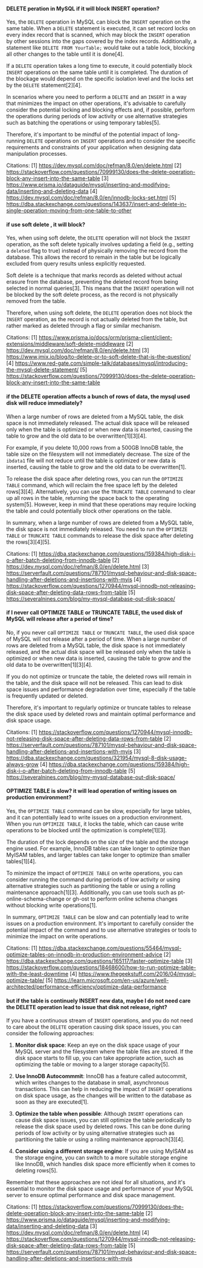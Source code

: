 
#### DELETE peration in MySQL if it will block INSERT operation?

Yes, the `DELETE` operation in MySQL can block the `INSERT` operation on the same table. When a `DELETE` statement is executed, it can set record locks on every index record that is scanned, which may block the `INSERT` operation by other sessions into the gaps covered by the index records. Additionally, a statement like `DELETE FROM YourTable;` would take out a table lock, blocking all other changes to the table until it is done[4].

If a `DELETE` operation takes a long time to execute, it could potentially block `INSERT` operations on the same table until it is completed. The duration of the blockage would depend on the specific isolation level and the locks set by the `DELETE` statement[2][4].

In scenarios where you need to perform a `DELETE` and an `INSERT` in a way that minimizes the impact on other operations, it's advisable to carefully consider the potential locking and blocking effects and, if possible, perform the operations during periods of low activity or use alternative strategies such as batching the operations or using temporary tables[5].

Therefore, it's important to be mindful of the potential impact of long-running `DELETE` operations on `INSERT` operations and to consider the specific requirements and constraints of your application when designing data manipulation processes.

Citations:
[1] https://dev.mysql.com/doc/refman/8.0/en/delete.html
[2] https://stackoverflow.com/questions/70999130/does-the-delete-operation-block-any-insert-into-the-same-table
[3] https://www.prisma.io/dataguide/mysql/inserting-and-modifying-data/inserting-and-deleting-data
[4] https://dev.mysql.com/doc/refman/8.0/en/innodb-locks-set.html
[5] https://dba.stackexchange.com/questions/143637/insert-and-delete-in-single-operation-moving-from-one-table-to-other


#### if use soft delete , it will block?

Yes, when using soft delete, the `DELETE` operation will not block the `INSERT` operation, as the soft delete typically involves updating a field (e.g., setting a `deleted` flag to true) instead of physically removing the record from the database. This allows the record to remain in the table but be logically excluded from query results unless explicitly requested.

Soft delete is a technique that marks records as deleted without actual erasure from the database, preventing the deleted record from being selected in normal queries[3]. This means that the `INSERT` operation will not be blocked by the soft delete process, as the record is not physically removed from the table.

Therefore, when using soft delete, the `DELETE` operation does not block the `INSERT` operation, as the record is not actually deleted from the table, but rather marked as deleted through a flag or similar mechanism.

Citations:
[1] https://www.prisma.io/docs/orm/prisma-client/client-extensions/middleware/soft-delete-middleware
[2] https://dev.mysql.com/doc/refman/8.0/en/delete.html
[3] https://www.jmix.io/blog/to-delete-or-to-soft-delete-that-is-the-question/
[4] https://www.red-gate.com/simple-talk/databases/mysql/introducing-the-mysql-delete-statement/
[5] https://stackoverflow.com/questions/70999130/does-the-delete-operation-block-any-insert-into-the-same-table

#### if the DELETE operation affects a bunch of rows of data, the mysql used disk will reduce immediately?

When a large number of rows are deleted from a MySQL table, the disk space is not immediately released. The actual disk space will be released only when the table is optimized or when new data is inserted, causing the table to grow and the old data to be overwritten[1][3][4].

For example, if you delete 10,000 rows from a 500GB InnoDB table, the table size on the filesystem will not immediately decrease. The size of the `ibdata1` file will not reduce until the table is optimized or new data is inserted, causing the table to grow and the old data to be overwritten[1].

To release the disk space after deleting rows, you can run the `OPTIMIZE TABLE` command, which will reclaim the free space left by the deleted rows[3][4]. Alternatively, you can use the `TRUNCATE TABLE` command to clear up all rows in the table, returning the space back to the operating system[5]. However, keep in mind that these operations may require locking the table and could potentially block other operations on the table.

In summary, when a large number of rows are deleted from a MySQL table, the disk space is not immediately released. You need to run the `OPTIMIZE TABLE` or `TRUNCATE TABLE` commands to release the disk space after deleting the rows[3][4][5].

Citations:
[1] https://dba.stackexchange.com/questions/159384/high-disk-i-o-after-batch-deleting-from-innodb-table
[2] https://dev.mysql.com/doc/refman/8.0/en/delete.html
[3] https://serverfault.com/questions/787101/mysql-behaviour-and-disk-space-handling-after-deletions-and-insertions-with-myis
[4] https://stackoverflow.com/questions/1270944/mysql-innodb-not-releasing-disk-space-after-deleting-data-rows-from-table
[5] https://severalnines.com/blog/my-mysql-database-out-disk-space/

#### if I never call OPTIMIZE TABLE or TRUNCATE TABLE, the used disk of MySQL will release after a period of time?

No, if you never call `OPTIMIZE TABLE` or `TRUNCATE TABLE`, the used disk space of MySQL will not release after a period of time. When a large number of rows are deleted from a MySQL table, the disk space is not immediately released, and the actual disk space will be released only when the table is optimized or when new data is inserted, causing the table to grow and the old data to be overwritten[1][3][4].

If you do not optimize or truncate the table, the deleted rows will remain in the table, and the disk space will not be released. This can lead to disk space issues and performance degradation over time, especially if the table is frequently updated or deleted.

Therefore, it's important to regularly optimize or truncate tables to release the disk space used by deleted rows and maintain optimal performance and disk space usage.

Citations:
[1] https://stackoverflow.com/questions/1270944/mysql-innodb-not-releasing-disk-space-after-deleting-data-rows-from-table
[2] https://serverfault.com/questions/787101/mysql-behaviour-and-disk-space-handling-after-deletions-and-insertions-with-myis
[3] https://dba.stackexchange.com/questions/321954/mysql-8-disk-usage-always-grow
[4] https://dba.stackexchange.com/questions/159384/high-disk-i-o-after-batch-deleting-from-innodb-table
[5] https://severalnines.com/blog/my-mysql-database-out-disk-space/


#### OPTIMIZE TABLE is slow? it will lead operation of writing issues on production environment?

Yes, the `OPTIMIZE TABLE` command can be slow, especially for large tables, and it can potentially lead to write issues on a production environment. When you run `OPTIMIZE TABLE`, it locks the table, which can cause write operations to be blocked until the optimization is complete[1][3].

The duration of the lock depends on the size of the table and the storage engine used. For example, InnoDB tables can take longer to optimize than MyISAM tables, and larger tables can take longer to optimize than smaller tables[1][4].

To minimize the impact of `OPTIMIZE TABLE` on write operations, you can consider running the command during periods of low activity or using alternative strategies such as partitioning the table or using a rolling maintenance approach[1][3]. Additionally, you can use tools such as pt-online-schema-change or gh-ost to perform online schema changes without blocking write operations[1].

In summary, `OPTIMIZE TABLE` can be slow and can potentially lead to write issues on a production environment. It's important to carefully consider the potential impact of the command and to use alternative strategies or tools to minimize the impact on write operations.

Citations:
[1] https://dba.stackexchange.com/questions/55464/mysql-optimize-tables-on-innodb-in-production-environment-advice
[2] https://dba.stackexchange.com/questions/165117/faster-optimize-table
[3] https://stackoverflow.com/questions/18468600/how-to-run-optimize-table-with-the-least-downtime
[4] https://www.thegeekstuff.com/2016/04/mysql-optimize-table/
[5] https://learn.microsoft.com/en-us/azure/well-architected/performance-efficiency/optimize-data-performance

#### but if the table is continuely INSERT new data, maybe I do not need care the DELETE operation lead to issue that disk not release, right?

If you have a continuous stream of `INSERT` operations, and you do not need to care about the `DELETE` operation causing disk space issues, you can consider the following approaches:

1. **Monitor disk space**: Keep an eye on the disk space usage of your MySQL server and the filesystem where the table files are stored. If the disk space starts to fill up, you can take appropriate action, such as optimizing the table or moving to a larger storage capacity[5].

2. **Use InnoDB Autocommmit**: InnoDB has a feature called autocommit, which writes changes to the database in small, asynchronous transactions. This can help in reducing the impact of `INSERT` operations on disk space usage, as the changes will be written to the database as soon as they are executed[1].

3. **Optimize the table when possible**: Although `INSERT` operations can cause disk space issues, you can still optimize the table periodically to release the disk space used by deleted rows. This can be done during periods of low activity or by using alternative strategies such as partitioning the table or using a rolling maintenance approach[3][4].

4. **Consider using a different storage engine**: If you are using MyISAM as the storage engine, you can switch to a more suitable storage engine like InnoDB, which handles disk space more efficiently when it comes to deleting rows[5].

Remember that these approaches are not ideal for all situations, and it's essential to monitor the disk space usage and performance of your MySQL server to ensure optimal performance and disk space management.

Citations:
[1] https://stackoverflow.com/questions/70999130/does-the-delete-operation-block-any-insert-into-the-same-table
[2] https://www.prisma.io/dataguide/mysql/inserting-and-modifying-data/inserting-and-deleting-data
[3] https://dev.mysql.com/doc/refman/8.0/en/delete.html
[4] https://stackoverflow.com/questions/1270944/mysql-innodb-not-releasing-disk-space-after-deleting-data-rows-from-table
[5] https://serverfault.com/questions/787101/mysql-behaviour-and-disk-space-handling-after-deletions-and-insertions-with-myis